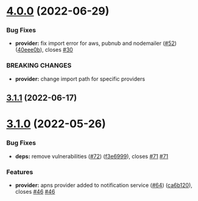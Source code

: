 # [4.0.0](https://github.com/sourcefuse/loopback4-notifications/compare/v3.1.1...v4.0.0) (2022-06-29)


### Bug Fixes

* **provider:** fix import error for aws, pubnub and nodemailer ([#52](https://github.com/sourcefuse/loopback4-notifications/issues/52)) ([40eee0b](https://github.com/sourcefuse/loopback4-notifications/commit/40eee0b85a59e0c3f3b39db8d9e724f644d41967)), closes [#30](https://github.com/sourcefuse/loopback4-notifications/issues/30)


### BREAKING CHANGES

* **provider:** change import path for specific providers

## [3.1.1](https://github.com/sourcefuse/loopback4-notifications/compare/v3.1.0...v3.1.1) (2022-06-17)

# [3.1.0](https://github.com/sourcefuse/loopback4-notifications/compare/v3.0.4...v3.1.0) (2022-05-26)


### Bug Fixes

* **deps:** remove vulnerabilities ([#72](https://github.com/sourcefuse/loopback4-notifications/issues/72)) ([f3e6999](https://github.com/sourcefuse/loopback4-notifications/commit/f3e6999ae615f41fbb11522c3857bc7eb5f00241)), closes [#71](https://github.com/sourcefuse/loopback4-notifications/issues/71) [#71](https://github.com/sourcefuse/loopback4-notifications/issues/71)


### Features

* **provider:** apns provider added to notification service ([#64](https://github.com/sourcefuse/loopback4-notifications/issues/64)) ([ca6b120](https://github.com/sourcefuse/loopback4-notifications/commit/ca6b120d754827e89ec5dacc4e9905338312b7e7)), closes [#46](https://github.com/sourcefuse/loopback4-notifications/issues/46) [#46](https://github.com/sourcefuse/loopback4-notifications/issues/46)
